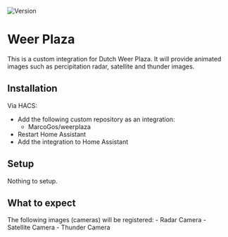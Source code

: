 ![Version](https://img.shields.io/github/v/release/MarcoGos/weerplaza?include_prereleases)

# Weer Plaza

This is a custom integration for Dutch Weer Plaza. It will provide animated images such as percipitation radar, satellite and thunder images.

## Installation

Via HACS:

- Add the following custom repository as an integration:
    - MarcoGos/weerplaza
- Restart Home Assistant
- Add the integration to Home Assistant

## Setup

Nothing to setup.

## What to expect

The following images (cameras) will be registered:
    - Radar Camera
    - Satellite Camera
    - Thunder Camera
